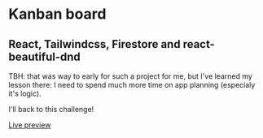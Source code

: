 # Kanban board 
## React, Tailwindcss, Firestore and react-beautiful-dnd

TBH: that was way to early for such a project for me,
but I've learned my lesson there:
I need to spend much more time on app planning (especialy it's logic).

I'll back to this challenge!

[Live preview](https://cozy-churros-9220bd.netlify.app/)
